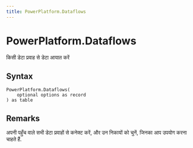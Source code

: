 ```yaml
---
title: PowerPlatform.Dataflows
---
```


# PowerPlatform.Dataflows


किसी डेटा प्रवाह से डेटा आयात करें


## Syntax

```powerquery
PowerPlatform.Dataflows(
    optional options as record
) as table
```


## Remarks

अपनी पहुँच वाले सभी डेटा प्रवाहों से कनेक्ट करें, और उन निकायों को चुनें, जिनका आप उपयोग करना चाहते हैं.


